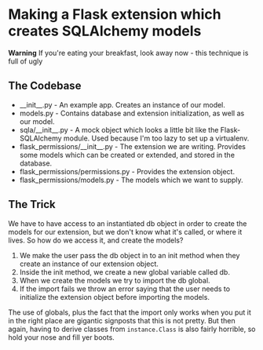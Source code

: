 # Making a Flask extension which creates SQLAlchemy models

**Warning** If you're eating your breakfast, look away now - this technique is full of ugly

## The Codebase

- \_\_init\_\_.py - An example app.  Creates an instance of our model.
- models.py - Contains database and extension initialization, as well as our model.
- sqla/\_\_init\_\_.py - A mock object which looks a little bit like the Flask-SQLAlchemy module.  Used because I'm too lazy to set up a virtualenv.
- flask_permissions/\_\_init\_\_.py - The extension we are writing.  Provides some models which can be created or extended, and stored in the database.
- flask_permissions/permissions.py - Provides the extension object.
- flask_permissions/models.py - The models which we want to supply.

## The Trick

We have to have access to an instantiated db object in order to create the models for our extension, but we don't know what it's called, or where it lives.  So how do we access it, and create the models?

1. We make the user pass the db object in to an init method when they create an instance of our extension object.
2. Inside the init method, we create a new global variable called db.
3. When we create the models we try to import the db global.
4. If the import fails we throw an error saying that the user needs to initialize the extension object before importing the models.

The use of globals, plus the fact that the import only works when you put it in the right place are gigantic signposts that this is not pretty.  But then again, having to derive classes from `instance.Class` is also fairly horrible, so hold your nose and fill yer boots.

